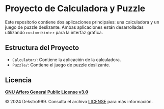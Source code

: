 # Proyecto de Calculadora y Puzzle

Este repositorio contiene dos aplicaciones principales: una calculadora y un juego de puzzle deslizante. Ambas aplicaciones están desarrolladas utilizando `customtkinter` para la interfaz gráfica.

## Estructura del Proyecto

- `Calculator/`: Contiene la aplicación de la calculadora.
- `Puzzle/`: Contiene el juego de puzzle deslizante.



## **Licencia**

**[GNU Affero General Public License v3.0](https://www.gnu.org/licenses/agpl-3.0.html)**

© 2024 Dekstro999. Consulta el archivo [LICENSE](LICENSE) para más información. 